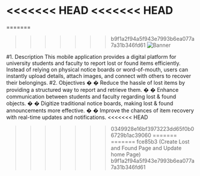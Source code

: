 <<<<<<< HEAD
<<<<<<< HEAD
=======
=======
>>>>>>> b9f1a2f94a5f943e7993b6ea077a7a31b346fd61
![Banner](https://github.com/user-attachments/assets/38e30da7-0e4f-44f5-a8fb-7fb8e02ed7da)

#1. Description 
This mobile application provides a digital platform for university students and faculty to report 
lost or found items efficiently. Instead of relying on physical notice boards or word-of-mouth, 
users can instantly upload details, attach images, and connect with others to recover their 
belongings. 
#2. Objectives 
�
� Reduce the hassle of lost items by providing a structured way to report and retrieve them. 
�
� Enhance communication between students and faculty regarding lost & found objects. 
�
� Digitize traditional notice boards, making lost & found announcements more effective. 
�
� Improve the chances of item recovery with real-time updates and notifications. 
<<<<<<< HEAD
>>>>>>> 0349928e16bf3973223dd65f0b06729b1ac39060
=======
=======
>>>>>>> fce85b3 (Create Lost and Found Page and Update home Page)
>>>>>>> b9f1a2f94a5f943e7993b6ea077a7a31b346fd61
